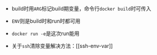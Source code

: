 - build时用`ARG`标记build期变量，命令行`docker build`时可传入
- `ENV`则是build时和run时都可用
- `docker run -e`是这次run能用

- 关于`ssh`清除变量解决方法：[[ssh-env-var]]